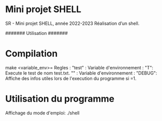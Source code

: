 # Mini projet SHELL
SR - Mini projet SHELL, année 2022-2023 Réalisation d’un shell.

####### Utilisation #######

# Compilation

make <regle> <variable_env>=<valeur>
    Regles :
        "test" :
            Variable d'environnement :
                "T": Execute le test de nom  test<valeur>.txt.
        "" :
            Variable d'environnement :
                "DEBUG": Affiche des infos utiles lors de l'execution du programme si <valeur>=1.

# Utilisation du programme 

Affichage du mode d'emploi: 
./shell
